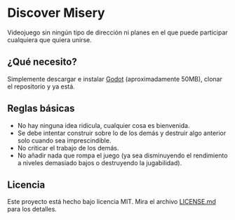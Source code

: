 # Discover Misery

Videojuego sin ningún tipo de dirección ni planes en el que puede participar cualquiera que quiera unirse.

## ¿Qué necesito?

Simplemente descargar e instalar [Godot](https://godotengine.org/download/) (aproximadamente 50MB), clonar el repositorio y ya está.

## Reglas básicas 

* No hay ninguna idea ridicula, cualquier cosa es bienvenida.
* Se debe intentar construir sobre lo de los demás y destruir algo anterior solo cuando sea imprescindible.
* No criticar el trabajo de los demás.
* No añadir nada que rompa el juego (ya sea disminuyendo el rendimiento a niveles demasiado bajos o destruyendo la jugabilidad).

## Licencia

Este proyecto está hecho bajo licencia MIT. Mira el archivo [LICENSE.md](LICENSE.md) para los detalles.
